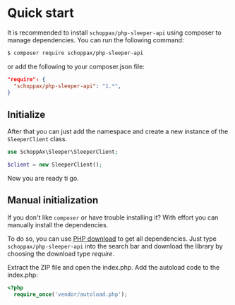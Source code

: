 # Quick start

It is recommended to install `schoppax/php-sleeper-api` using composer to manage dependencies. You can run the following command:

```sh
$ composer require schoppax/php-sleeper-api
```

or add the following to your composer.json file:
```json
"require": {
  "schoppax/php-sleeper-api": "1.*",
}
```


## Initialize

After that you can just add the namespace and create a new instance of the `SleeperClient` class.

``` php
use SchoppAx\Sleeper\SleeperClient;

$client = new SleeperClient();
```

Now you are ready ti go.

## Manual initialization

If you don't like `composer` or have trouble installing it?
With effort you can manually install the dependencies.

To do so, you can use [PHP download](https://php-download.com/) to get all dependencies. Just type `schoppax/php-sleeper-api` into the search bar and download the library by choosing the download type *require*.

Extract the ZIP file and open the index.php. Add the autoload code to the index.php:
```php
<?php
  require_once('vendor/autoload.php');
```
